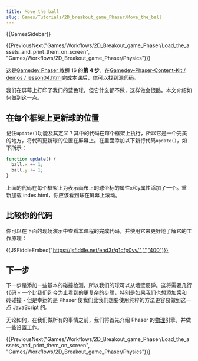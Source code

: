 ```yaml
---
title: Move the ball
slug: Games/Tutorials/2D_breakout_game_Phaser/Move_the_ball
---
```


{{GamesSidebar}}

{{PreviousNext("Games/Workflows/2D_Breakout_game_Phaser/Load_the_assets_and_print_them_on_screen", "Games/Workflows/2D_Breakout_game_Phaser/Physics")}}

这是[Gamedev Phaser 教程](/zh-CN/docs/Games/Workflows/2D_Breakout_game_Phaser) 16 的**第 4 步**。在[Gamedev-Phaser-Content-Kit / demos / lesson04.html](https://github.com/end3r/Gamedev-Phaser-Content-Kit/blob/gh-pages/demos/lesson04.html)完成本课后，你可以找到源代码。

我们在屏幕上打印了我们的蓝色球，但它什么都不做，这样做会很酷。本文介绍如何做到这一点。

## 在每个框架上更新球的位置

记住`update()`功能及其定义？其中的代码在每个框架上执行，所以它是一个完美的地方，将代码更新球的位置在屏幕上。在里面添加以下新行代码`update()`，如下所示：

```js
function update() {
  ball.x += 1;
  ball.y += 1;
}
```

上面的代码在每个框架上为表示画布上的球坐标的属性`x`和`y`属性添加了一个。重新加载 index.html，你应该看到球在屏幕上滚动。

## 比较你的代码

你可以在下面的现场演示中查看本课程的完成代码，并使用它来更好地了解它的工作原理：

{{JSFiddleEmbed("https://jsfiddle.net/end3r/g1cfp0vv/","","400")}}

## 下一步

下一步是添加一些基本的碰撞检测，所以我们的球可以从墙壁反弹。这将需要几行代码 - 一个比我们迄今为止看到的更复杂的步骤，特别是如果我们也想添加桨和砖碰撞 - 但是幸运的是 Phaser 使我们比我们想要使用纯粹的方法更容易做到这一点 JavaScript 的。

无论如何，在我们做所有的事情之前，我们将首先介绍 Phaser 的[物理](/zh-CN/docs/Games/Workflows/2D_Breakout_game_Phaser/Physics)引擎，并做一些设置工作。

{{PreviousNext("Games/Workflows/2D_Breakout_game_Phaser/Load_the_assets_and_print_them_on_screen", "Games/Workflows/2D_Breakout_game_Phaser/Physics")}}
